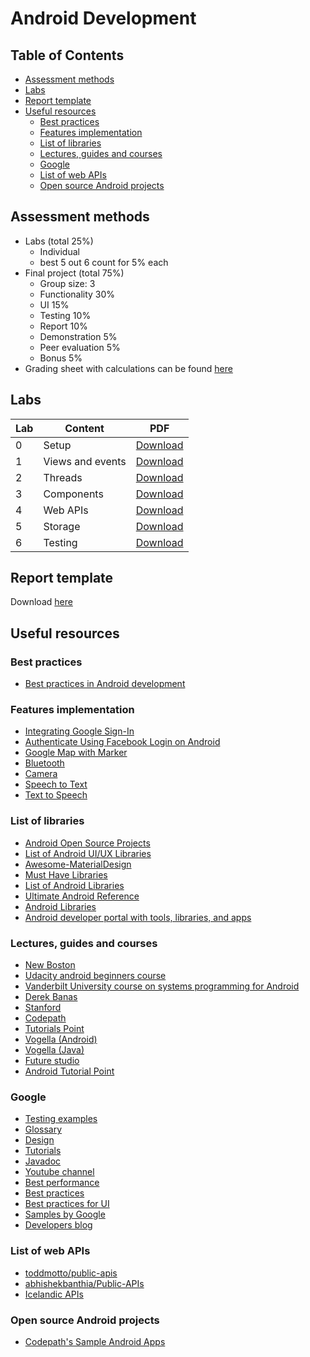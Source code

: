 # Android Development

## Table of Contents
* [Assessment methods](#assessment-methods)
* [Labs](#labs)
* [Report template](#report)
* [Useful resources](#useful-resources)
  + [Best practices](#best-practices)
  + [Features implementation](#features-implementation)
  + [List of libraries](#list-of-libraries)
  + [Lectures, guides and courses](#lectures--guides-and-courses)
  + [Google](#google)
  + [List of web APIs](#list-of-web-apis)
  + [Open source Android projects](#open-source-android-projects)

## Assessment methods
* Labs (total 25%)
	* Individual
	* best 5 out 6 count for 5% each
* Final project (total 75%)
	* Group size: 3
	* Functionality 30%
	* UI 15%
	* Testing 10%
	* Report 10%
	* Demonstration 5%
	* Peer evaluation 5%
	* Bonus 5%
* Grading sheet with calculations can be found [here](https://docs.google.com/spreadsheets/d/1Nwg0cpgX_uQHYTOHVDHqUR52ldhvTTmeb8Md7ad_uHo/edit?usp=sharing)

## Labs
Lab | Content | PDF
--- | --- | ---
0 | Setup | [Download](https://github.com/JonSteinn/AndroidDevelopment/raw/master/pdf/lab00.pdf)
1 | Views and events | [Download](https://github.com/JonSteinn/AndroidDevelopment/raw/master/pdf/lab01.pdf)
2 | Threads | [Download](https://github.com/JonSteinn/AndroidDevelopment/raw/master/pdf/lab02.pdf)
3 | Components | [Download](https://github.com/JonSteinn/AndroidDevelopment/raw/master/pdf/lab03.pdf)
4 | Web APIs | [Download](https://github.com/JonSteinn/AndroidDevelopment/raw/master/pdf/lab04.pdf)
5 | Storage | [Download](https://github.com/JonSteinn/AndroidDevelopment/raw/master/pdf/lab05.pdf)
6 | Testing | [Download](https://github.com/JonSteinn/AndroidDevelopment/raw/master/pdf/lab06.pdf)

## Report template
Download [here](https://github.com/JonSteinn/AndroidDevelopment/raw/master/tex/report_template.zip)

## Useful resources
### Best practices
* [Best practices in Android development](https://github.com/futurice/android-best-practices)
### Features implementation
* [Integrating Google Sign-In](https://developers.google.com/identity/sign-in/android/start-integrating)
* [Authenticate Using Facebook Login on Android](https://firebase.google.com/docs/auth/android/facebook-login)
* [Google Map with Marker](https://developers.google.com/maps/documentation/android-api/map-with-marker)
* [Bluetooth](https://developer.android.com/guide/topics/connectivity/bluetooth.html)
* [Camera](https://developer.android.com/guide/topics/media/camera.html)
* [Speech to Text](https://www.androidtutorialpoint.com/material-design/android-speech-text-tutorial/)
* [Text to Speech](https://www.androidtutorialpoint.com/basics/android-text-speech-converter-code-android-studio/)
### List of libraries
* [Android Open Source Projects](https://github.com/Trinea/android-open-project/tree/master/English%20Version)
* [List of Android UI/UX Libraries](https://github.com/wasabeef/awesome-android-ui)
* [Awesome-MaterialDesign](https://github.com/lightSky/Awesome-MaterialDesign)
* [Must Have Libraries](https://github.com/codepath/android_guides/wiki/Must-Have-Libraries)
* [List of Android Libraries](https://github.com/wasabeef/awesome-android-libraries)
* [Ultimate Android Reference](https://github.com/aritraroy/UltimateAndroidReference)
* [Android Libraries](https://android-libraries.zeef.com/jurgen.stumpp)
* [Android developer portal with tools, libraries, and apps](https://android-arsenal.com)
### Lectures, guides and courses
* [New Boston](https://www.youtube.com/playlist?list=PL6gx4Cwl9DGBsvRxJJOzG4r4k_zLKrnxl)
* [Udacity android beginners course](https://www.udacity.com/course/android-basics-user-interface--ud834)
* [Vanderbilt University course on systems programming for Android](https://www.youtube.com/playlist?list=PLZ9NgFYEMxp50tvT8806xllaCbd31DpDy)
* [Derek Banas](https://www.youtube.com/playlist?list=PLGLfVvz_LVvSPjWpLPFEfOCbezi6vATIh)
* [Stanford](https://web.stanford.edu/class/cs193a/videos.shtml)
* [Codepath](https://guides.codepath.com/android)
* [Tutorials Point](https://www.tutorialspoint.com/android/index.htm)
* [Vogella (Android)](http://www.vogella.com/tutorials/android.html)
* [Vogella (Java)](http://www.vogella.com/tutorials/java.html)
* [Future studio](https://futurestud.io/tutorials/tag/android)
* [Android Tutorial Point](https://www.androidtutorialpoint.com)
### Google
* [Testing examples](https://github.com/googlesamples/android-testing)
* [Glossary](https://developers.google.com/android/for-all/vocab-words/)
* [Design](https://developer.android.com/design/index.html)
* [Tutorials](https://developer.android.com/training/index.html)
* [Javadoc](https://developer.android.com/reference/classes.html)
* [Youtube channel](https://www.youtube.com/user/androiddevelopers)
* [Best performance](https://developer.android.com/training/best-performance.html)
* [Best practices](https://developer.android.com/guide/practices/index.html)
* [Best practices for UI](https://developer.android.com/training/best-ui.html)
* [Samples by Google](https://developer.android.com/samples/index.html)
* [Developers blog](https://android-developers.googleblog.com)
### List of web APIs
* [toddmotto/public-apis](https://github.com/toddmotto/public-apis)
* [abhishekbanthia/Public-APIs](https://github.com/abhishekbanthia/Public-APIs)
* [Icelandic APIs](http://docs.apis.is/#endpoints)
### Open source Android projects
* [Codepath's Sample Android Apps](https://guides.codepath.com/android/Sample-Android-Apps)